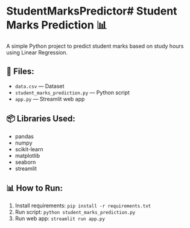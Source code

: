 # StudentMarksPredictor# Student Marks Prediction 📊

A simple Python project to predict student marks based on study hours using Linear Regression.

## 📁 Files:
- `data.csv` — Dataset
- `student_marks_prediction.py` — Python script
- `app.py` — Streamlit web app

## 📦 Libraries Used:
- pandas
- numpy
- scikit-learn
- matplotlib
- seaborn
- streamlit

## 📊 How to Run:
1. Install requirements:
   `pip install -r requirements.txt`
2. Run script:
   `python student_marks_prediction.py`
3. Run web app:
   `streamlit run app.py`
